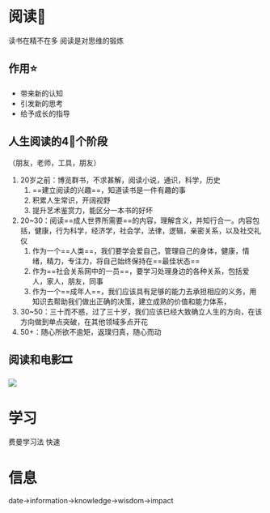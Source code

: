 # 阅读📖

读书在精不在多
阅读是对思维的锻炼

## 作用⭐

- 带来新的认知
- 引发新的思考
- 给予成长的指导

## 人生阅读的4‍⃣个阶段
（朋友，老师，工具，朋友）

1. 20岁之前：博览群书，不求甚解，阅读小说，通识，科学，历史
   1. ==建立阅读的兴趣==，知道读书是一件有趣的事
   2. 积累人生常识，开阔视野
   3. 提升艺术鉴赏力，能区分一本书的好坏
2. 20~30：阅读==成人世界所需要==的内容，理解含义，并知行合一。内容包括，健康，行为科学，经济学，社会学，法律，逻辑，亲密关系，以及社交礼仪
   1. 作为一个==人类==，我们要学会爱自己，管理自己的身体，健康，情绪，精力，专注力，将自己始终保持在==最佳状态==
   2. 作为==社会关系网中的一员==，要学习处理身边的各种关系，包括爱人，家人，朋友，同事
   3. 作为一个==成年人==，我们应该具有足够的能力去承担相应的义务，用知识去帮助我们做出正确的决策，建立成熟的价值和能力体系，
3. 30~50：三十而不惑，过了三十岁，我们应该已经大致确立人生的方向，在该方向做到单点突破，在其他领域多点开花
4. 50+：随心所欲不逾矩，返璞归真，随心而动

## 阅读和电影🎞

![](../asset🧰/study.assets/image-20231116203825551.png)

# 学习

费曼学习法
快速

# 信息
date->information->knowledge->wisdom->impact
